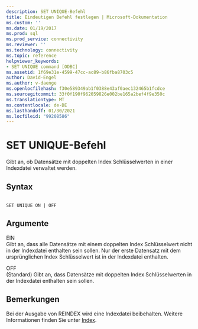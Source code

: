 ```yaml
---
description: SET UNIQUE-Befehl
title: Eindeutigen Befehl festlegen | Microsoft-Dokumentation
ms.custom: ''
ms.date: 01/19/2017
ms.prod: sql
ms.prod_service: connectivity
ms.reviewer: ''
ms.technology: connectivity
ms.topic: reference
helpviewer_keywords:
- SET UNIQUE command [ODBC]
ms.assetid: 1f69e31e-4599-47cc-ac89-b86fba8703c5
author: David-Engel
ms.author: v-daenge
ms.openlocfilehash: f30e589349ab1f0388e43af0aec132465b1fcdce
ms.sourcegitcommit: 33f0f190f962059826e002be165a2bef4f9e350c
ms.translationtype: MT
ms.contentlocale: de-DE
ms.lasthandoff: 01/30/2021
ms.locfileid: "99208586"
---
```

# <a name="set-unique-command"></a>SET UNIQUE-Befehl
Gibt an, ob Datensätze mit doppelten Index Schlüsselwerten in einer Indexdatei verwaltet werden.  
  
## <a name="syntax"></a>Syntax  
  
```  
  
SET UNIQUE ON | OFF  
```  
  
## <a name="arguments"></a>Argumente  
 EIN  
 Gibt an, dass alle Datensätze mit einem doppelten Index Schlüsselwert nicht in der Indexdatei enthalten sein sollen. Nur der erste Datensatz mit dem ursprünglichen Index Schlüsselwert ist in der Indexdatei enthalten.  
  
 OFF  
 (Standard) Gibt an, dass Datensätze mit doppelten Index Schlüsselwerten in der Indexdatei enthalten sein sollen.  
  
## <a name="remarks"></a>Bemerkungen  
 Bei der Ausgabe von REINDEX wird eine Indexdatei beibehalten. Weitere Informationen finden Sie unter [Index](../../odbc/microsoft/index-command.md).
